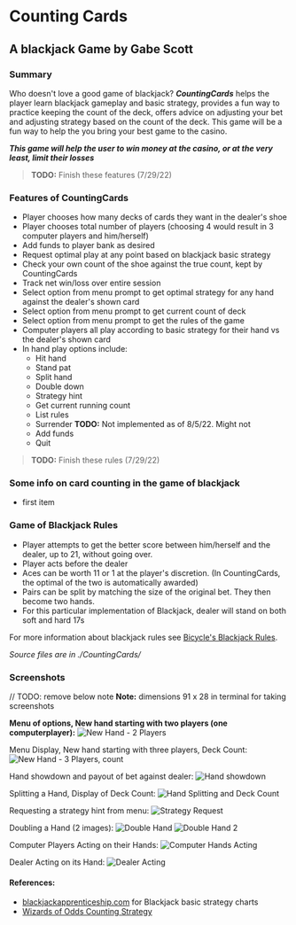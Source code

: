 # Counting Cards 

## A blackjack Game by Gabe Scott

### Summary
Who doesn't love a good game of blackjack? ***CountingCards*** helps the player learn blackjack gameplay and basic strategy, provides a fun way to practice keeping the count of the deck, offers advice on adjusting your bet and adjusting strategy based on the count of the deck. This game will be a fun way to help the you bring your best game to the casino. 

***This game will help the user to win money at the casino, or at the very least, limit their losses***

> **TODO:** Finish these features (7/29/22)

### Features of CountingCards
- Player chooses how many decks of cards they want in the dealer's shoe
- Player chooses total number of players (choosing 4 would result in 3 computer players and him/herself)
- Add funds to player bank as desired
- Request optimal play at any point based on blackjack basic strategy
- Check your own count of the shoe against the true count, kept by CountingCards
- Track net win/loss over entire session
- Select option from menu prompt to get optimal strategy for any hand against the dealer's shown card
- Select option from menu prompt to get current count of deck
- Select option from menu prompt to get the rules of the game
- Computer players all play according to basic strategy for their hand vs the dealer's shown card
- In hand play options include:
    - Hit hand
    - Stand pat
    - Split hand
    - Double down
    - Strategy hint
    - Get current running count
    - List rules
    - Surrender  **TODO:** Not implemented as of 8/5/22. Might not
    - Add funds
    - Quit      

> **TODO:** Finish these rules (7/29/22)


### Some info on card counting in the game of blackjack
- first item


### Game of Blackjack Rules

- Player attempts to get the better score between him/herself and the dealer, up to 21, without going over. 
- Player acts before the dealer
- Aces can be worth 11 or 1 at the player's discretion. (In CountingCards, the optimal of the two is automatically awarded)
- Pairs can be split by matching the size of the original bet. They then become two hands.
- For this particular implementation of Blackjack, dealer will stand on both soft and hard 17s

For more information about blackjack rules see [Bicycle's Blackjack Rules](https://bicyclecards.com/how-to-play/blackjack/).

*Source files are in ./CountingCards/*

### Screenshots

// TODO: remove below note
**Note:** dimensions 91 x 28 in terminal for taking screenshots

**Menu of options, New hand starting with two players (one computerplayer):**
![New Hand - 2 Players](/screenshots/8_7_22/newhand_2players.png "New Hand with 2 Players")

Menu Display, New hand starting with three players, Deck Count:
![New Hand - 3 Players, count](/screenshots/8_7_22/count_menu_multihands.png "New Hand with 3 Players")

Hand showdown and payout of bet against dealer:
![Hand showdown](/screenshots/8_7_22/showdown.png "Showdown Against Dealer")

Splitting a Hand, Display of Deck Count:
![Hand Splitting and Deck Count](/screenshots/8_7_22/split_count.png "Splitting a Hand and Deck Count")

Requesting a strategy hint from menu:
![Strategy Request](/screenshots/8_7_22/strats_menu.png "Requesting Strategy Hint")

Doubling a Hand (2 images):
![Double Hand](/screenshots/8_7_22/double2.png "Doubling Hand")
![Double Hand 2](/screenshots/8_7_22/double.png "Doubling Hand 2")

Computer Players Acting on their Hands:
![Computer Hands Acting](/screenshots/8_7_22/multi_player_action.png "Computer Action")

Dealer Acting on its Hand:
![Dealer Acting](/screenshots/8_7_22/pat_dealeraction.png "Dealer Action")

#### References:
- [blackjackapprenticeship.com](https://www.blackjackapprenticeship.com/blackjack-strategy-charts/) for Blackjack basic strategy charts
- [Wizards of Odds Counting Strategy](https://wizardofodds.com/games/blackjack/card-counting/high-low/)
